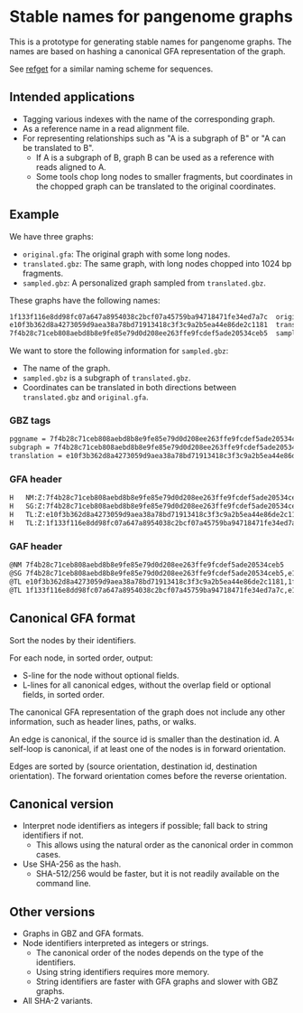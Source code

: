 # Stable names for pangenome graphs

This is a prototype for generating stable names for pangenome graphs.
The names are based on hashing a canonical GFA representation of the graph.

See [refget](https://ga4gh.github.io/refget/) for a similar naming scheme for sequences.

## Intended applications

* Tagging various indexes with the name of the corresponding graph.
* As a reference name in a read alignment file.
* For representing relationships such as "A is a subgraph of B" or "A can be translated to B".
    * If A is a subgraph of B, graph B can be used as a reference with reads aligned to A.
    * Some tools chop long nodes to smaller fragments, but coordinates in the chopped graph can be translated to the original coordinates.

## Example

We have three graphs:

* `original.gfa`: The original graph with some long nodes.
* `translated.gbz`: The same graph, with long nodes chopped into 1024 bp fragments.
* `sampled.gbz`: A personalized graph sampled from `translated.gbz`.

These graphs have the following names:

```txt
1f133f116e8dd98fc07a647a8954038c2bcf07a45759ba94718471fe34ed7a7c  original.gfa
e10f3b362d8a4273059d9aea38a78bd71913418c3f3c9a2b5ea44e86de2c1181  translated.gbz
7f4b28c71ceb808aebd8b8e9fe85e79d0d208ee263ffe9fcdef5ade20534ceb5  sampled.gbz
```

We want to store the following information for `sampled.gbz`:

* The name of the graph.
* `sampled.gbz` is a subgraph of `translated.gbz`.
* Coordinates can be translated in both directions between `translated.gbz` and `original.gfa`.

### GBZ tags

```txt
pggname = 7f4b28c71ceb808aebd8b8e9fe85e79d0d208ee263ffe9fcdef5ade20534ceb5
subgraph = 7f4b28c71ceb808aebd8b8e9fe85e79d0d208ee263ffe9fcdef5ade20534ceb5,e10f3b362d8a4273059d9aea38a78bd71913418c3f3c9a2b5ea44e86de2c1181
translation = e10f3b362d8a4273059d9aea38a78bd71913418c3f3c9a2b5ea44e86de2c1181,1f133f116e8dd98fc07a647a8954038c2bcf07a45759ba94718471fe34ed7a7c;1f133f116e8dd98fc07a647a8954038c2bcf07a45759ba94718471fe34ed7a7c,e10f3b362d8a4273059d9aea38a78bd71913418c3f3c9a2b5ea44e86de2c1181
```

### GFA header

```txt
H	NM:Z:7f4b28c71ceb808aebd8b8e9fe85e79d0d208ee263ffe9fcdef5ade20534ceb5
H	SG:Z:7f4b28c71ceb808aebd8b8e9fe85e79d0d208ee263ffe9fcdef5ade20534ceb5,e10f3b362d8a4273059d9aea38a78bd71913418c3f3c9a2b5ea44e86de2c1181
H	TL:Z:e10f3b362d8a4273059d9aea38a78bd71913418c3f3c9a2b5ea44e86de2c1181,1f133f116e8dd98fc07a647a8954038c2bcf07a45759ba94718471fe34ed7a7c
H	TL:Z:1f133f116e8dd98fc07a647a8954038c2bcf07a45759ba94718471fe34ed7a7c,e10f3b362d8a4273059d9aea38a78bd71913418c3f3c9a2b5ea44e86de2c1181
```

### GAF header

```txt
@NM	7f4b28c71ceb808aebd8b8e9fe85e79d0d208ee263ffe9fcdef5ade20534ceb5
@SG	7f4b28c71ceb808aebd8b8e9fe85e79d0d208ee263ffe9fcdef5ade20534ceb5,e10f3b362d8a4273059d9aea38a78bd71913418c3f3c9a2b5ea44e86de2c1181
@TL	e10f3b362d8a4273059d9aea38a78bd71913418c3f3c9a2b5ea44e86de2c1181,1f133f116e8dd98fc07a647a8954038c2bcf07a45759ba94718471fe34ed7a7c
@TL	1f133f116e8dd98fc07a647a8954038c2bcf07a45759ba94718471fe34ed7a7c,e10f3b362d8a4273059d9aea38a78bd71913418c3f3c9a2b5ea44e86de2c1181
```

## Canonical GFA format

Sort the nodes by their identifiers.

For each node, in sorted order, output:

* S-line for the node without optional fields.
* L-lines for all canonical edges, without the overlap field or optional fields, in sorted order.

The canonical GFA representation of the graph does not include any other information, such as header lines, paths, or walks.

An edge is canonical, if the source id is smaller than the destination id.
A self-loop is canonical, if at least one of the nodes is in forward orientation.

Edges are sorted by (source orientation, destination id, destination orientation).
The forward orientation comes before the reverse orientation.

## Canonical version

* Interpret node identifiers as integers if possible; fall back to string identifiers if not.
    * This allows using the natural order as the canonical order in common cases.
* Use SHA-256 as the hash.
    * SHA-512/256 would be faster, but it is not readily available on the command line.

## Other versions

* Graphs in GBZ and GFA formats.
* Node identifiers interpreted as integers or strings.
    * The canonical order of the nodes depends on the type of the identifiers.
    * Using string identifiers requires more memory.
    * String identifiers are faster with GFA graphs and slower with GBZ graphs.
* All SHA-2 variants.
